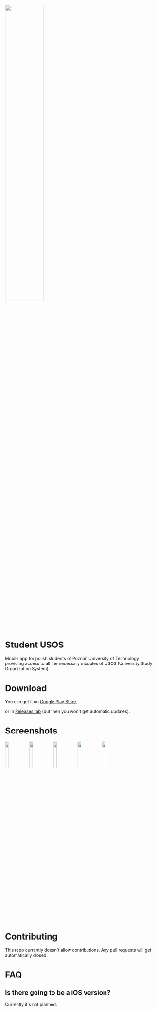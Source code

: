 <img src="https://github.com/user-attachments/assets/4f3622c9-3564-431e-af34-8d65bcd59172" width="50%" style="margin-bottom: 100px;"/>

# Student USOS
Mobile app for polish students of Poznań University of Technology providing access to all the necessary modules of USOS (University Study Organization System). 

# Download
  You can get it on
  <a href="https://play.google.com/store/apps/details?id=com.ovrbtn.studencki_usos_put">
    <span>Google Play Store</span>
    <img src="https://github.com/user-attachments/assets/e2ee8578-9806-4e8b-ac8f-fbe6b584e380" height="10px"/>
  </a>

or in [Releases tab](https://github.com/OvrBtn/StudentUsos/releases) (but then you won't get automatic updates).

# Screenshots
<img src="https://github.com/user-attachments/assets/bb609289-9ad8-4581-8477-277e620d098f" width="15%"/>
<img src="https://github.com/user-attachments/assets/48c9c45d-16c7-43f7-bc91-41d9f8b3dd81" width="15%"/>
<img src="https://github.com/user-attachments/assets/90b6f0a4-3ee0-4848-ba97-15da442be5a9" width="15%"/>
<img src="https://github.com/user-attachments/assets/461f0022-d174-4f50-9aae-e9facc8d7d06" width="15%"/>
<img src="https://github.com/user-attachments/assets/bd9e7656-ae05-4326-a981-f4d633a6214f" width="15%"/>

# Contributing
This repo currently doesn't allow contributions. Any pull requests will get automatically closed.

# FAQ
## Is there going to be a iOS version?
Currently it's not planned.
